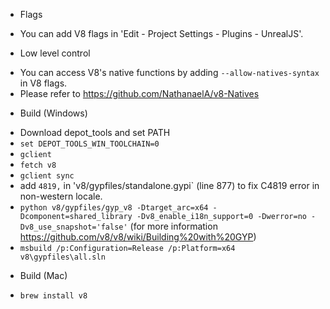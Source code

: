* Flags
 - You can add V8 flags in 'Edit - Project Settings - Plugins - UnrealJS'.

* Low level control
 - You can access V8's native functions by adding `--allow-natives-syntax` in V8 flags.
 - Please refer to https://github.com/NathanaelA/v8-Natives

* Build (Windows)
 - Download depot_tools and set PATH
 - `set DEPOT_TOOLS_WIN_TOOLCHAIN=0`
 - `gclient`
 - `fetch v8`
 - `gclient sync`
 - add `4819,` in 'v8/gypfiles/standalone.gypi` (line 877) to fix C4819 error in non-western locale.
 - `python v8/gypfiles/gyp_v8 -Dtarget_arc=x64 -Dcomponent=shared_library -Dv8_enable_i18n_support=0 -Dwerror=no -Dv8_use_snapshot='false'` (for more information https://github.com/v8/v8/wiki/Building%20with%20GYP)
 - `msbuild /p:Configuration=Release /p:Platform=x64 v8\gypfiles\all.sln`

* Build (Mac)
 - `brew install v8`
